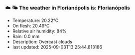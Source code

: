 ### ☁️ 🌤️  The weather in Florianópolis is: Florianópolis

- Temperature: 20.22°C
- On flesh: 20.49°C
- Relative air humidity: 84%
- Rain: 0.0 mm
- Description: Overcast clouds
- last updated: 2025-09-03T13:25:44.813186
